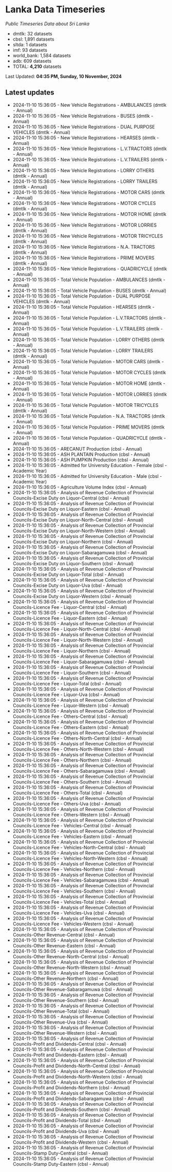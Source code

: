 # Lanka Data Timeseries
*Public Timeseries Data about Sri Lanka*

* dmtlk: 32 datasets
* cbsl: 1,891 datasets
* sltda: 1 datasets
* imf: 93 datasets
* world_bank: 1,584 datasets
* adb: 609 datasets
* TOTAL: **4,210** datasets

Last Updated: **04:35 PM, Sunday, 10 November, 2024**

## Latest updates

* 2024-11-10 15:36:05 - New Vehicle Registrations - AMBULANCES (dmtlk - Annual)
* 2024-11-10 15:36:05 - New Vehicle Registrations - BUSES (dmtlk - Annual)
* 2024-11-10 15:36:05 - New Vehicle Registrations - DUAL PURPOSE VEHICLES (dmtlk - Annual)
* 2024-11-10 15:36:05 - New Vehicle Registrations - HEARSES (dmtlk - Annual)
* 2024-11-10 15:36:05 - New Vehicle Registrations - L.V.TRACTORS (dmtlk - Annual)
* 2024-11-10 15:36:05 - New Vehicle Registrations - L.V.TRAILERS (dmtlk - Annual)
* 2024-11-10 15:36:05 - New Vehicle Registrations - LORRY OTHERS (dmtlk - Annual)
* 2024-11-10 15:36:05 - New Vehicle Registrations - LORRY TRAILERS (dmtlk - Annual)
* 2024-11-10 15:36:05 - New Vehicle Registrations - MOTOR CARS (dmtlk - Annual)
* 2024-11-10 15:36:05 - New Vehicle Registrations - MOTOR CYCLES (dmtlk - Annual)
* 2024-11-10 15:36:05 - New Vehicle Registrations - MOTOR HOME (dmtlk - Annual)
* 2024-11-10 15:36:05 - New Vehicle Registrations - MOTOR LORRIES (dmtlk - Annual)
* 2024-11-10 15:36:05 - New Vehicle Registrations - MOTOR TRICYCLES (dmtlk - Annual)
* 2024-11-10 15:36:05 - New Vehicle Registrations - N.A. TRACTORS (dmtlk - Annual)
* 2024-11-10 15:36:05 - New Vehicle Registrations - PRIME MOVERS (dmtlk - Annual)
* 2024-11-10 15:36:05 - New Vehicle Registrations - QUADRICYCLE (dmtlk - Annual)
* 2024-11-10 15:36:05 - Total Vehicle Population - AMBULANCES (dmtlk - Annual)
* 2024-11-10 15:36:05 - Total Vehicle Population - BUSES (dmtlk - Annual)
* 2024-11-10 15:36:05 - Total Vehicle Population - DUAL PURPOSE VEHICLES (dmtlk - Annual)
* 2024-11-10 15:36:05 - Total Vehicle Population - HEARSES (dmtlk - Annual)
* 2024-11-10 15:36:05 - Total Vehicle Population - L.V.TRACTORS (dmtlk - Annual)
* 2024-11-10 15:36:05 - Total Vehicle Population - L.V.TRAILERS (dmtlk - Annual)
* 2024-11-10 15:36:05 - Total Vehicle Population - LORRY OTHERS (dmtlk - Annual)
* 2024-11-10 15:36:05 - Total Vehicle Population - LORRY TRAILERS (dmtlk - Annual)
* 2024-11-10 15:36:05 - Total Vehicle Population - MOTOR CARS (dmtlk - Annual)
* 2024-11-10 15:36:05 - Total Vehicle Population - MOTOR CYCLES (dmtlk - Annual)
* 2024-11-10 15:36:05 - Total Vehicle Population - MOTOR HOME (dmtlk - Annual)
* 2024-11-10 15:36:05 - Total Vehicle Population - MOTOR LORRIES (dmtlk - Annual)
* 2024-11-10 15:36:05 - Total Vehicle Population - MOTOR TRICYCLES (dmtlk - Annual)
* 2024-11-10 15:36:05 - Total Vehicle Population - N.A. TRACTORS (dmtlk - Annual)
* 2024-11-10 15:36:05 - Total Vehicle Population - PRIME MOVERS (dmtlk - Annual)
* 2024-11-10 15:36:05 - Total Vehicle Population - QUADRICYCLE (dmtlk - Annual)
* 2024-11-10 15:36:05 - ARECANUT Production (cbsl - Annual)
* 2024-11-10 15:36:05 - ASH PLANTAIN Production (cbsl - Annual)
* 2024-11-10 15:36:05 - ASH PUMPKIN Production (cbsl - Annual)
* 2024-11-10 15:36:05 - Admitted for University Education - Female (cbsl - Academic Year)
* 2024-11-10 15:36:05 - Admitted for University Education - Male (cbsl - Academic Year)
* 2024-11-10 15:36:05 - Agriculture Volume Index (cbsl - Annual)
* 2024-11-10 15:36:05 - Analysis of Revenue Collection of Provincial Councils-Excise Duty on Liquor-Central (cbsl - Annual)
* 2024-11-10 15:36:05 - Analysis of Revenue Collection of Provincial Councils-Excise Duty on Liquor-Eastern (cbsl - Annual)
* 2024-11-10 15:36:05 - Analysis of Revenue Collection of Provincial Councils-Excise Duty on Liquor-North-Central (cbsl - Annual)
* 2024-11-10 15:36:05 - Analysis of Revenue Collection of Provincial Councils-Excise Duty on Liquor-North-Western (cbsl - Annual)
* 2024-11-10 15:36:05 - Analysis of Revenue Collection of Provincial Councils-Excise Duty on Liquor-Northern (cbsl - Annual)
* 2024-11-10 15:36:05 - Analysis of Revenue Collection of Provincial Councils-Excise Duty on Liquor-Sabaragamuwa (cbsl - Annual)
* 2024-11-10 15:36:05 - Analysis of Revenue Collection of Provincial Councils-Excise Duty on Liquor-Southern (cbsl - Annual)
* 2024-11-10 15:36:05 - Analysis of Revenue Collection of Provincial Councils-Excise Duty on Liquor-Total (cbsl - Annual)
* 2024-11-10 15:36:05 - Analysis of Revenue Collection of Provincial Councils-Excise Duty on Liquor-Uva (cbsl - Annual)
* 2024-11-10 15:36:05 - Analysis of Revenue Collection of Provincial Councils-Excise Duty on Liquor-Western (cbsl - Annual)
* 2024-11-10 15:36:05 - Analysis of Revenue Collection of Provincial Councils-Licence Fee - Liquor-Central (cbsl - Annual)
* 2024-11-10 15:36:05 - Analysis of Revenue Collection of Provincial Councils-Licence Fee - Liquor-Eastern (cbsl - Annual)
* 2024-11-10 15:36:05 - Analysis of Revenue Collection of Provincial Councils-Licence Fee - Liquor-North-Central (cbsl - Annual)
* 2024-11-10 15:36:05 - Analysis of Revenue Collection of Provincial Councils-Licence Fee - Liquor-North-Western (cbsl - Annual)
* 2024-11-10 15:36:05 - Analysis of Revenue Collection of Provincial Councils-Licence Fee - Liquor-Northern (cbsl - Annual)
* 2024-11-10 15:36:05 - Analysis of Revenue Collection of Provincial Councils-Licence Fee - Liquor-Sabaragamuwa (cbsl - Annual)
* 2024-11-10 15:36:05 - Analysis of Revenue Collection of Provincial Councils-Licence Fee - Liquor-Southern (cbsl - Annual)
* 2024-11-10 15:36:05 - Analysis of Revenue Collection of Provincial Councils-Licence Fee - Liquor-Total (cbsl - Annual)
* 2024-11-10 15:36:05 - Analysis of Revenue Collection of Provincial Councils-Licence Fee - Liquor-Uva (cbsl - Annual)
* 2024-11-10 15:36:05 - Analysis of Revenue Collection of Provincial Councils-Licence Fee - Liquor-Western (cbsl - Annual)
* 2024-11-10 15:36:05 - Analysis of Revenue Collection of Provincial Councils-Licence Fee - Others-Central (cbsl - Annual)
* 2024-11-10 15:36:05 - Analysis of Revenue Collection of Provincial Councils-Licence Fee - Others-Eastern (cbsl - Annual)
* 2024-11-10 15:36:05 - Analysis of Revenue Collection of Provincial Councils-Licence Fee - Others-North-Central (cbsl - Annual)
* 2024-11-10 15:36:05 - Analysis of Revenue Collection of Provincial Councils-Licence Fee - Others-North-Western (cbsl - Annual)
* 2024-11-10 15:36:05 - Analysis of Revenue Collection of Provincial Councils-Licence Fee - Others-Northern (cbsl - Annual)
* 2024-11-10 15:36:05 - Analysis of Revenue Collection of Provincial Councils-Licence Fee - Others-Sabaragamuwa (cbsl - Annual)
* 2024-11-10 15:36:05 - Analysis of Revenue Collection of Provincial Councils-Licence Fee - Others-Southern (cbsl - Annual)
* 2024-11-10 15:36:05 - Analysis of Revenue Collection of Provincial Councils-Licence Fee - Others-Total (cbsl - Annual)
* 2024-11-10 15:36:05 - Analysis of Revenue Collection of Provincial Councils-Licence Fee - Others-Uva (cbsl - Annual)
* 2024-11-10 15:36:05 - Analysis of Revenue Collection of Provincial Councils-Licence Fee - Others-Western (cbsl - Annual)
* 2024-11-10 15:36:05 - Analysis of Revenue Collection of Provincial Councils-Licence Fee - Vehicles-Central (cbsl - Annual)
* 2024-11-10 15:36:05 - Analysis of Revenue Collection of Provincial Councils-Licence Fee - Vehicles-Eastern (cbsl - Annual)
* 2024-11-10 15:36:05 - Analysis of Revenue Collection of Provincial Councils-Licence Fee - Vehicles-North-Central (cbsl - Annual)
* 2024-11-10 15:36:05 - Analysis of Revenue Collection of Provincial Councils-Licence Fee - Vehicles-North-Western (cbsl - Annual)
* 2024-11-10 15:36:05 - Analysis of Revenue Collection of Provincial Councils-Licence Fee - Vehicles-Northern (cbsl - Annual)
* 2024-11-10 15:36:05 - Analysis of Revenue Collection of Provincial Councils-Licence Fee - Vehicles-Sabaragamuwa (cbsl - Annual)
* 2024-11-10 15:36:05 - Analysis of Revenue Collection of Provincial Councils-Licence Fee - Vehicles-Southern (cbsl - Annual)
* 2024-11-10 15:36:05 - Analysis of Revenue Collection of Provincial Councils-Licence Fee - Vehicles-Total (cbsl - Annual)
* 2024-11-10 15:36:05 - Analysis of Revenue Collection of Provincial Councils-Licence Fee - Vehicles-Uva (cbsl - Annual)
* 2024-11-10 15:36:05 - Analysis of Revenue Collection of Provincial Councils-Licence Fee - Vehicles-Western (cbsl - Annual)
* 2024-11-10 15:36:05 - Analysis of Revenue Collection of Provincial Councils-Other Revenue-Central (cbsl - Annual)
* 2024-11-10 15:36:05 - Analysis of Revenue Collection of Provincial Councils-Other Revenue-Eastern (cbsl - Annual)
* 2024-11-10 15:36:05 - Analysis of Revenue Collection of Provincial Councils-Other Revenue-North-Central (cbsl - Annual)
* 2024-11-10 15:36:05 - Analysis of Revenue Collection of Provincial Councils-Other Revenue-North-Western (cbsl - Annual)
* 2024-11-10 15:36:05 - Analysis of Revenue Collection of Provincial Councils-Other Revenue-Northern (cbsl - Annual)
* 2024-11-10 15:36:05 - Analysis of Revenue Collection of Provincial Councils-Other Revenue-Sabaragamuwa (cbsl - Annual)
* 2024-11-10 15:36:05 - Analysis of Revenue Collection of Provincial Councils-Other Revenue-Southern (cbsl - Annual)
* 2024-11-10 15:36:05 - Analysis of Revenue Collection of Provincial Councils-Other Revenue-Total (cbsl - Annual)
* 2024-11-10 15:36:05 - Analysis of Revenue Collection of Provincial Councils-Other Revenue-Uva (cbsl - Annual)
* 2024-11-10 15:36:05 - Analysis of Revenue Collection of Provincial Councils-Other Revenue-Western (cbsl - Annual)
* 2024-11-10 15:36:05 - Analysis of Revenue Collection of Provincial Councils-Profit and Dividends-Central (cbsl - Annual)
* 2024-11-10 15:36:05 - Analysis of Revenue Collection of Provincial Councils-Profit and Dividends-Eastern (cbsl - Annual)
* 2024-11-10 15:36:05 - Analysis of Revenue Collection of Provincial Councils-Profit and Dividends-North-Central (cbsl - Annual)
* 2024-11-10 15:36:05 - Analysis of Revenue Collection of Provincial Councils-Profit and Dividends-North-Western (cbsl - Annual)
* 2024-11-10 15:36:05 - Analysis of Revenue Collection of Provincial Councils-Profit and Dividends-Northern (cbsl - Annual)
* 2024-11-10 15:36:05 - Analysis of Revenue Collection of Provincial Councils-Profit and Dividends-Sabaragamuwa (cbsl - Annual)
* 2024-11-10 15:36:05 - Analysis of Revenue Collection of Provincial Councils-Profit and Dividends-Southern (cbsl - Annual)
* 2024-11-10 15:36:05 - Analysis of Revenue Collection of Provincial Councils-Profit and Dividends-Total (cbsl - Annual)
* 2024-11-10 15:36:05 - Analysis of Revenue Collection of Provincial Councils-Profit and Dividends-Uva (cbsl - Annual)
* 2024-11-10 15:36:05 - Analysis of Revenue Collection of Provincial Councils-Profit and Dividends-Western (cbsl - Annual)
* 2024-11-10 15:36:05 - Analysis of Revenue Collection of Provincial Councils-Stamp Duty-Central (cbsl - Annual)
* 2024-11-10 15:36:05 - Analysis of Revenue Collection of Provincial Councils-Stamp Duty-Eastern (cbsl - Annual)